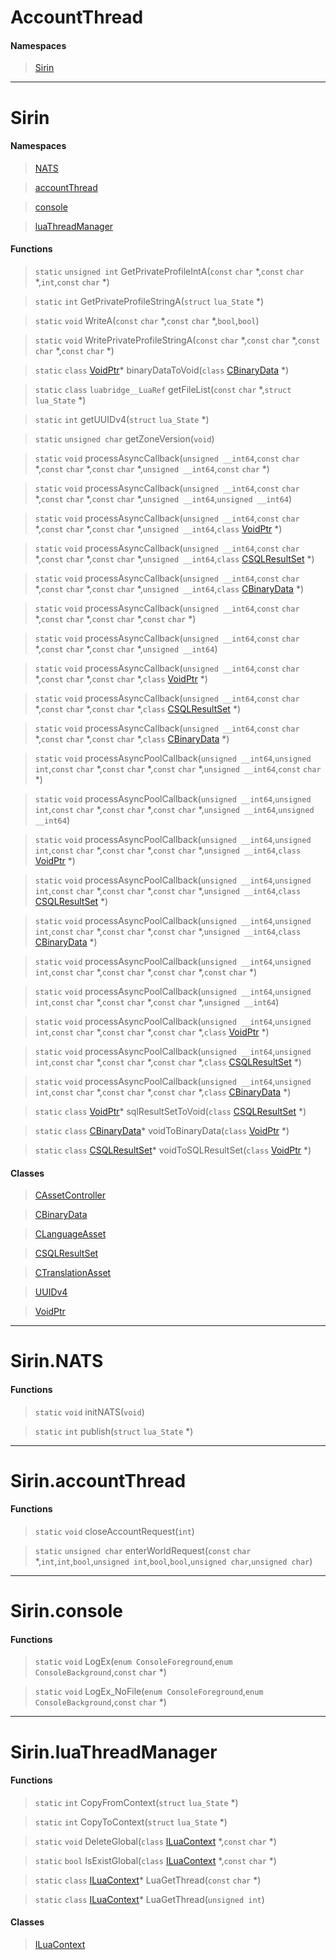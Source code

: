 # AccountThread
 
#### Namespaces
 
> [Sirin](lua/threads/AccountThread.md#Sirin)
 
---
# Sirin
 
#### Namespaces
 
> [NATS](lua/threads/AccountThread.md#SirinNATS)
 
> [accountThread](lua/threads/AccountThread.md#SirinaccountThread)
 
> [console](lua/threads/AccountThread.md#Sirinconsole)
 
> [luaThreadManager](lua/threads/AccountThread.md#SirinluaThreadManager)
 
#### Functions
 
> `static` `unsigned int` GetPrivateProfileIntA(`const` `char` *,`const` `char` *,`int`,`const` `char` *)
 
> `static` `int` GetPrivateProfileStringA(`struct` `lua_State` *)
 
> `static` `void` WriteA(`const` `char` *,`const` `char` *,`bool`,`bool`)
 
> `static` `void` WritePrivateProfileStringA(`const` `char` *,`const` `char` *,`const` `char` *,`const` `char` *)
 
> `static` `class` [VoidPtr](lua/classes/VoidPtr.md)* binaryDataToVoid(`class` [CBinaryData](lua/classes/CBinaryData.md) *)
 
> `static` `class` `luabridge__LuaRef` getFileList(`const` `char` *,`struct` `lua_State` *)
 
> `static` `int` getUUIDv4(`struct` `lua_State` *)
 
> `static` `unsigned char` getZoneVersion(`void`)
 
> `static` `void` processAsyncCallback(`unsigned __int64`,`const` `char` *,`const` `char` *,`const` `char` *,`unsigned __int64`,`const` `char` *)
 
> `static` `void` processAsyncCallback(`unsigned __int64`,`const` `char` *,`const` `char` *,`const` `char` *,`unsigned __int64`,`unsigned __int64`)
 
> `static` `void` processAsyncCallback(`unsigned __int64`,`const` `char` *,`const` `char` *,`const` `char` *,`unsigned __int64`,`class` [VoidPtr](lua/classes/VoidPtr.md) *)
 
> `static` `void` processAsyncCallback(`unsigned __int64`,`const` `char` *,`const` `char` *,`const` `char` *,`unsigned __int64`,`class` [CSQLResultSet](lua/classes/CSQLResultSet.md) *)
 
> `static` `void` processAsyncCallback(`unsigned __int64`,`const` `char` *,`const` `char` *,`const` `char` *,`unsigned __int64`,`class` [CBinaryData](lua/classes/CBinaryData.md) *)
 
> `static` `void` processAsyncCallback(`unsigned __int64`,`const` `char` *,`const` `char` *,`const` `char` *,`const` `char` *)
 
> `static` `void` processAsyncCallback(`unsigned __int64`,`const` `char` *,`const` `char` *,`const` `char` *,`unsigned __int64`)
 
> `static` `void` processAsyncCallback(`unsigned __int64`,`const` `char` *,`const` `char` *,`const` `char` *,`class` [VoidPtr](lua/classes/VoidPtr.md) *)
 
> `static` `void` processAsyncCallback(`unsigned __int64`,`const` `char` *,`const` `char` *,`const` `char` *,`class` [CSQLResultSet](lua/classes/CSQLResultSet.md) *)
 
> `static` `void` processAsyncCallback(`unsigned __int64`,`const` `char` *,`const` `char` *,`const` `char` *,`class` [CBinaryData](lua/classes/CBinaryData.md) *)
 
> `static` `void` processAsyncPoolCallback(`unsigned __int64`,`unsigned int`,`const` `char` *,`const` `char` *,`const` `char` *,`unsigned __int64`,`const` `char` *)
 
> `static` `void` processAsyncPoolCallback(`unsigned __int64`,`unsigned int`,`const` `char` *,`const` `char` *,`const` `char` *,`unsigned __int64`,`unsigned __int64`)
 
> `static` `void` processAsyncPoolCallback(`unsigned __int64`,`unsigned int`,`const` `char` *,`const` `char` *,`const` `char` *,`unsigned __int64`,`class` [VoidPtr](lua/classes/VoidPtr.md) *)
 
> `static` `void` processAsyncPoolCallback(`unsigned __int64`,`unsigned int`,`const` `char` *,`const` `char` *,`const` `char` *,`unsigned __int64`,`class` [CSQLResultSet](lua/classes/CSQLResultSet.md) *)
 
> `static` `void` processAsyncPoolCallback(`unsigned __int64`,`unsigned int`,`const` `char` *,`const` `char` *,`const` `char` *,`unsigned __int64`,`class` [CBinaryData](lua/classes/CBinaryData.md) *)
 
> `static` `void` processAsyncPoolCallback(`unsigned __int64`,`unsigned int`,`const` `char` *,`const` `char` *,`const` `char` *,`const` `char` *)
 
> `static` `void` processAsyncPoolCallback(`unsigned __int64`,`unsigned int`,`const` `char` *,`const` `char` *,`const` `char` *,`unsigned __int64`)
 
> `static` `void` processAsyncPoolCallback(`unsigned __int64`,`unsigned int`,`const` `char` *,`const` `char` *,`const` `char` *,`class` [VoidPtr](lua/classes/VoidPtr.md) *)
 
> `static` `void` processAsyncPoolCallback(`unsigned __int64`,`unsigned int`,`const` `char` *,`const` `char` *,`const` `char` *,`class` [CSQLResultSet](lua/classes/CSQLResultSet.md) *)
 
> `static` `void` processAsyncPoolCallback(`unsigned __int64`,`unsigned int`,`const` `char` *,`const` `char` *,`const` `char` *,`class` [CBinaryData](lua/classes/CBinaryData.md) *)
 
> `static` `class` [VoidPtr](lua/classes/VoidPtr.md)* sqlResultSetToVoid(`class` [CSQLResultSet](lua/classes/CSQLResultSet.md) *)
 
> `static` `class` [CBinaryData](lua/classes/CBinaryData.md)* voidToBinaryData(`class` [VoidPtr](lua/classes/VoidPtr.md) *)
 
> `static` `class` [CSQLResultSet](lua/classes/CSQLResultSet.md)* voidToSQLResultSet(`class` [VoidPtr](lua/classes/VoidPtr.md) *)
 
#### Classes
 
> [CAssetController](lua/classes/CAssetController.md)
 
> [CBinaryData](lua/classes/CBinaryData.md)
 
> [CLanguageAsset](lua/classes/CLanguageAsset.md)
 
> [CSQLResultSet](lua/classes/CSQLResultSet.md)
 
> [CTranslationAsset](lua/classes/CTranslationAsset.md)
 
> [UUIDv4](lua/classes/UUIDv4.md)
 
> [VoidPtr](lua/classes/VoidPtr.md)
 
---
# Sirin.NATS
 
#### Functions
 
> `static` `void` initNATS(`void`)
 
> `static` `int` publish(`struct` `lua_State` *)
 
---
# Sirin.accountThread
 
#### Functions
 
> `static` `void` closeAccountRequest(`int`)
 
> `static` `unsigned char` enterWorldRequest(`const` `char` *,`int`,`int`,`bool`,`unsigned int`,`bool`,`bool`,`unsigned char`,`unsigned char`)
 
---
# Sirin.console
 
#### Functions
 
> `static` `void` LogEx(`enum ConsoleForeground`,`enum ConsoleBackground`,`const` `char` *)
 
> `static` `void` LogEx_NoFile(`enum ConsoleForeground`,`enum ConsoleBackground`,`const` `char` *)
 
---
# Sirin.luaThreadManager
 
#### Functions
 
> `static` `int` CopyFromContext(`struct` `lua_State` *)
 
> `static` `int` CopyToContext(`struct` `lua_State` *)
 
> `static` `void` DeleteGlobal(`class` [ILuaContext](lua/classes/ILuaContext.md) *,`const` `char` *)
 
> `static` `bool` IsExistGlobal(`class` [ILuaContext](lua/classes/ILuaContext.md) *,`const` `char` *)
 
> `static` `class` [ILuaContext](lua/classes/ILuaContext.md)* LuaGetThread(`const` `char` *)
 
> `static` `class` [ILuaContext](lua/classes/ILuaContext.md)* LuaGetThread(`unsigned int`)
 
#### Classes
 
> [ILuaContext](lua/classes/ILuaContext.md)
 
